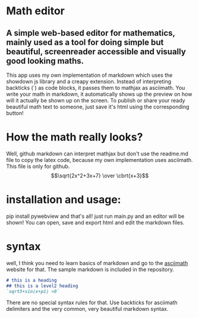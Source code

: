# Math editor
## A simple web-based editor for mathematics, mainly used as a tool for doing simple but beautiful, screenreader accessible and visually good looking maths.
This app uses my own implementation of markdown which uses the showdown js library and a creapy extension.
Instead of interpreting backticks (`) as code blocks, it passes them to mathjax as asciimath.
You write your math in markdown, it automatically shows up the preview on how will it actually be shown up on the screen.
To publish or share your ready beautiful math text to someone, just save it's html using the corresponding button!

# How the math really looks?
Well, github markdown can interpret mathjax but don't use the readme.md file to copy the latex code, because my own implementation uses asciimath. This file is only for github.
$$\sqrt{2x^2+3x+7} \over \cbrt{x+3}$$

# installation and usage:
pip install pywebview
and that's all! just run main.py and an editor will be shown! You can open, save and export html and edit the markdown files.

# syntax
well, I think you need to learn basics of markdown and go to the [asciimath](asciimath.org) website for that. The sample markdown is included in the repository.
```markdown
# this is a heading
## this is a level2 heading
`sqrt3+sin(x+pi) =0`
```

There are no special syntax rules for that. Use backticks for asciimath delimiters and the very common, very beautiful markdown syntax.
